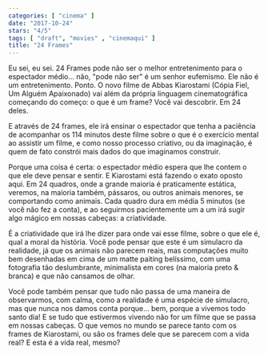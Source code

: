 ```yaml
---
categories: [ "cinema" ]
date: "2017-10-24"
stars: "4/5"
tags: [ "draft", "movies" , "cinemaqui" ]
title: "24 Frames"
---
```

Eu sei, eu sei. 24 Frames pode não ser o melhor entretenimento para o
espectador médio... não, "pode não ser" é um senhor eufemismo. Ele
não é um entretenimento. Ponto. O novo filme de Abbas Kiarostami
(Cópia Fiel, Um Alguém Apaixonado) vai além da própria linguagem
cinematográfica começando do começo: o que é um frame? Você vai
descobrir. Em 24 deles.

E através de 24 frames, ele irá ensinar o espectador que tenha a
paciência de acompanhar os 114 minutos deste filme sobre o que é o
exercício mental ao assistir um filme, e como nosso processo criativo,
ou da imaginação, é quem de fato constrói mais dados do que imaginamos
construir.

Porque uma coisa é certa: o espectador médio espera que lhe contem o
que ele deve pensar e sentir. E Kiarostami está fazendo o exato oposto
aqui. Em 24 quadros, onde a grande maioria é praticamente estática,
veremos, na maioria também, pássaros, ou outros animais menores, se
comportando como animais. Cada quadro dura em média 5 minutos (se você
não fez a conta), e ao seguirmos pacientemente um a um irá sugir algo
mágico em nossas cabeças: a criatividade.

É a criatividade que irá lhe dizer para onde vai esse filme, sobre
o que ele é, qual a moral da história. Você pode pensar que este
é um simulacro da realidade, já que os animais não parecem reais,
mas computações muito bem desenhadas em cima de um matte paiting
belíssimo, com uma fotografia tão deslumbrante, minimalista em cores
(na maioria preto & branca) e que não cansamos de olhar.

Você pode também pensar que tudo não passa de uma maneira de
observarmos, com calma, como a realidade é uma espécie de simulacro,
mas que nunca nos damos conta porque... bem, porque a vivemos todo santo
dia! E se tudo que estivermos vivendo não for um filme que se passa
em nossas cabeças. O que vemos no mundo se parece tanto com os frames
de Kiarostami, ou são os frames dele que se parecem com a vida real? E
esta é a vida real, mesmo?
